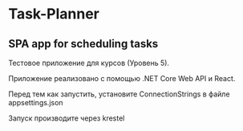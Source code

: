 # Task-Planner

SPA app for scheduling tasks
--

Тестовое приложение для курсов (Уровень 5).

Приложение реализовано с помощью .NET Core Web API и React.

Перед тем как запустить, установите ConnectionStrings в файле appsettings.json

Запуск производите через krestel
